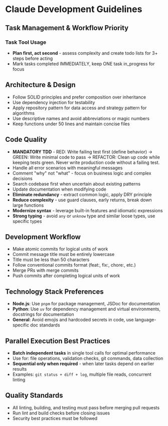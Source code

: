 # Claude Development Guidelines

## Task Management & Workflow Priority

### Task Tool Usage
- **Plan first, act second** - assess complexity and create todo lists for 3+ steps before acting
- Mark tasks completed IMMEDIATELY, keep ONE task in_progress for focus

## Architecture & Design
- Follow SOLID principles and prefer composition over inheritance
- Use dependency injection for testability
- Apply repository pattern for data access and strategy pattern for algorithms
- Use descriptive names and avoid abbreviations or magic numbers
- Keep functions under 50 lines and maintain concise files

## Code Quality
- **MANDATORY TDD** - RED: Write failing test first (define behavior) → GREEN: Write minimal code to pass → REFACTOR: Clean up code while keeping tests green. Never write production code without a failing test.
- Handle all error scenarios with meaningful messages
- Comment "why" not "what" - focus on business logic and complex decisions
- Search codebase first when uncertain about existing patterns
- Update documentation when modifying code
- **Eliminate redundancy** - extract common logic, apply DRY principle
- **Reduce complexity** - use guard clauses, early returns, break down large functions
- **Modernize syntax** - leverage built-in features and idiomatic expressions
- **Strong typing** - avoid `any` or `unknow` type and similar loose types, use specific types

## Development Workflow
- Make atomic commits for logical units of work
- Commit message title must be entirely lowercase
- Title must be less than 50 characters
- Follow conventional commits format (feat:, fix:, chore:, etc.)
- Merge PRs with merge commits
- Push commits after completing logical units of work

## Technology Stack Preferences
- **Node.js**: Use `pnpm` for package management, JSDoc for documentation
- **Python**: Use `uv` for dependency management and virtual environments, docstrings for documentation
- **General**: Avoid emojis and hardcoded secrets in code, use language-specific doc standards

## Parallel Execution Best Practices
- **Batch independent tasks** in single tool calls for optimal performance
- Use for: file operations, validation checks, git commands, data collection
- **Sequential only when required** - when later tasks depend on earlier results
- Examples: `git status + diff + log`, multiple file reads, concurrent linting

## Quality Standards
- All linting, building, and testing must pass before merging pull requests
- Run lint and build checks before closing issues
- Security best practices must be followed
